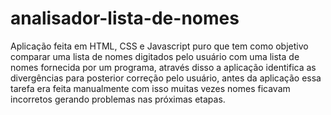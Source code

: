 # analisador-lista-de-nomes
Aplicação feita em HTML, CSS e Javascript puro que tem como objetivo comparar uma lista de nomes digitados pelo usuário com uma lista de nomes fornecida por um programa, através disso a aplicação identifica as divergências para posterior correção pelo usuário, antes da aplicação essa tarefa era feita manualmente com isso muitas vezes nomes ficavam incorretos gerando problemas nas próximas etapas.

